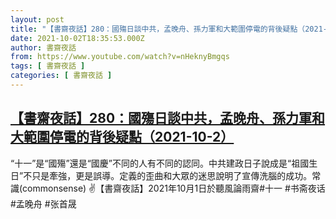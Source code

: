 ```yaml
---
layout: post
title: "【書齋夜話】280：國殤日談中共，孟晚舟、孫力軍和大範圍停電的背後疑點（2021-10-2）"
date: 2021-10-02T18:35:53.000Z
author: 書齋夜話
from: https://www.youtube.com/watch?v=nHeknyBmgqs
tags: [ 書齋夜話 ]
categories: [ 書齋夜話 ]
---
```

<!--1633199753000-->
[【書齋夜話】280：國殤日談中共，孟晚舟、孫力軍和大範圍停電的背後疑點（2021-10-2）](https://www.youtube.com/watch?v=nHeknyBmgqs)
------

<div>
“十一”是“國殤”還是“國慶”不同的人有不同的認同。中共建政日子說成是“祖國生日”不只是牽強，更是誤導。定義的歪曲和大眾的迷思說明了宣傳洗腦的成功。常識(commonsense) ✌【書齋夜話】2021年10月1日於聽風論雨齋#十一 #书斋夜话 #孟晚舟 #张首晟
</div>
